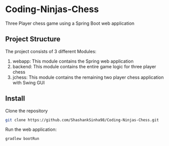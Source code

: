 # Coding-Ninjas-Chess
Three Player chess game  using a Spring Boot web application

## Project Structure
The project consists of 3 different Modules:
1. webapp: This module contains the Spring web application
2. backend: This module contains the entire game logic for three player chess
3. jchess: This module contains the remaining two player chess application with Swing GUI

## Install
Clone the repository
```sh
git clone https://github.com/ShashankSinha98/Coding-Ninjas-Chess.git
  ```

Run the web application:
```sh
gradlew bootRun
  ```
    
